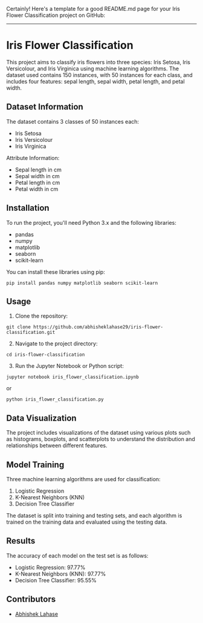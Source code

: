 Certainly! Here's a template for a good README.md page for your Iris Flower Classification project on GitHub:

---

# Iris Flower Classification

This project aims to classify iris flowers into three species: Iris Setosa, Iris Versicolour, and Iris Virginica using machine learning algorithms. The dataset used contains 150 instances, with 50 instances for each class, and includes four features: sepal length, sepal width, petal length, and petal width.

## Dataset Information

The dataset contains 3 classes of 50 instances each:
- Iris Setosa
- Iris Versicolour
- Iris Virginica

Attribute Information:
- Sepal length in cm
- Sepal width in cm
- Petal length in cm
- Petal width in cm

## Installation

To run the project, you'll need Python 3.x and the following libraries:

- pandas
- numpy
- matplotlib
- seaborn
- scikit-learn

You can install these libraries using pip:

```
pip install pandas numpy matplotlib seaborn scikit-learn
```

## Usage

1. Clone the repository:

```
git clone https://github.com/abhisheklahase29/iris-flower-classification.git
```

2. Navigate to the project directory:

```
cd iris-flower-classification
```

3. Run the Jupyter Notebook or Python script:

```
jupyter notebook iris_flower_classification.ipynb
```

or

```
python iris_flower_classification.py
```

## Data Visualization

The project includes visualizations of the dataset using various plots such as histograms, boxplots, and scatterplots to understand the distribution and relationships between different features.

## Model Training

Three machine learning algorithms are used for classification:

1. Logistic Regression
2. K-Nearest Neighbors (KNN)
3. Decision Tree Classifier

The dataset is split into training and testing sets, and each algorithm is trained on the training data and evaluated using the testing data.

## Results

The accuracy of each model on the test set is as follows:

- Logistic Regression: 97.77%
- K-Nearest Neighbors (KNN): 97.77%
- Decision Tree Classifier: 95.55%

## Contributors

- [Abhishek Lahase](https://github.com/abhisheklahase29)
